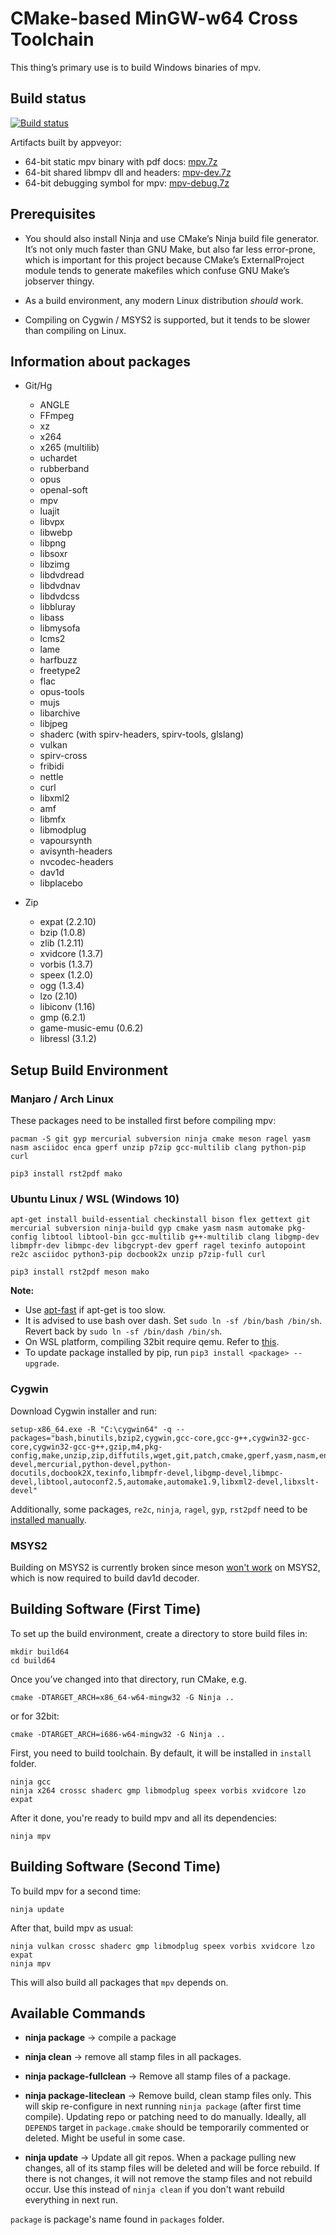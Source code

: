 # CMake-based MinGW-w64 Cross Toolchain

This thing’s primary use is to build Windows binaries of mpv.

## Build status

[![Build status](https://ci.appveyor.com/api/projects/status/36cotsp4p1klgvay?svg=true)](https://ci.appveyor.com/project/myfreeer/mpv-build-lite)

Artifacts built by appveyor:
* 64-bit static mpv binary with pdf docs: [mpv.7z](https://ci.appveyor.com/api/projects/myfreeer/mpv-build-lite/artifacts/mpv.7z?branch=master)
* 64-bit shared libmpv dll and headers: [mpv-dev.7z](https://ci.appveyor.com/api/projects/myfreeer/mpv-build-lite/artifacts/mpv-dev.7z?branch=master)
* 64-bit debugging symbol for mpv: [mpv-debug.7z](https://ci.appveyor.com/api/projects/myfreeer/mpv-build-lite/artifacts/mpv-debug.7z?branch=master)

## Prerequisites

 -  You should also install Ninja and use CMake’s Ninja build file generator.
    It’s not only much faster than GNU Make, but also far less error-prone,
    which is important for this project because CMake’s ExternalProject module
    tends to generate makefiles which confuse GNU Make’s jobserver thingy.

 -  As a build environment, any modern Linux distribution *should* work.

-   Compiling on Cygwin / MSYS2 is supported, but it tends to be slower
    than compiling on Linux.


## Information about packages

- Git/Hg
    - ANGLE
    - FFmpeg
    - xz
    - x264
    - x265 (multilib)
    - uchardet
    - rubberband
    - opus
    - openal-soft
    - mpv
    - luajit
    - libvpx
    - libwebp
    - libpng
    - libsoxr
    - libzimg
    - libdvdread
    - libdvdnav
    - libdvdcss
    - libbluray
    - libass
    - libmysofa
    - lcms2
    - lame
    - harfbuzz
    - freetype2
    - flac
    - opus-tools
    - mujs
    - libarchive
    - libjpeg
    - shaderc (with spirv-headers, spirv-tools, glslang)
    - vulkan
    - spirv-cross
    - fribidi
    - nettle
    - curl
    - libxml2
    - amf
    - libmfx
    - libmodplug
    - vapoursynth
    - avisynth-headers
    - nvcodec-headers
    - dav1d
    - libplacebo

- Zip
    - expat (2.2.10)
    - bzip (1.0.8)
    - zlib (1.2.11)
    - xvidcore (1.3.7)
    - vorbis (1.3.7)
    - speex (1.2.0)
    - ogg (1.3.4)
    - lzo (2.10)
    - libiconv (1.16)
    - gmp (6.2.1)
    - game-music-emu (0.6.2)
    - libressl (3.1.2)


## Setup Build Environment
### Manjaro / Arch Linux

These packages need to be installed first before compiling mpv:

    pacman -S git gyp mercurial subversion ninja cmake meson ragel yasm nasm asciidoc enca gperf unzip p7zip gcc-multilib clang python-pip curl

    pip3 install rst2pdf mako
 

### Ubuntu Linux / WSL (Windows 10)

    apt-get install build-essential checkinstall bison flex gettext git mercurial subversion ninja-build gyp cmake yasm nasm automake pkg-config libtool libtool-bin gcc-multilib g++-multilib clang libgmp-dev libmpfr-dev libmpc-dev libgcrypt-dev gperf ragel texinfo autopoint re2c asciidoc python3-pip docbook2x unzip p7zip-full curl

    pip3 install rst2pdf meson mako

**Note:**

* Use [apt-fast](https://github.com/ilikenwf/apt-fast) if apt-get is too slow.
* It is advised to use bash over dash. Set `sudo ln -sf /bin/bash /bin/sh`. Revert back by `sudo ln -sf /bin/dash /bin/sh`.
* On WSL platform, compiling 32bit require qemu. Refer to [this](https://github.com/Microsoft/WSL/issues/2468#issuecomment-374904520).
* To update package installed by pip, run `pip3 install <package> --upgrade`.

### Cygwin

Download Cygwin installer and run:

    setup-x86_64.exe -R "C:\cygwin64" -q --packages="bash,binutils,bzip2,cygwin,gcc-core,gcc-g++,cygwin32-gcc-core,cygwin32-gcc-g++,gzip,m4,pkg-config,make,unzip,zip,diffutils,wget,git,patch,cmake,gperf,yasm,nasm,enca,asciidoc,bison,flex,gettext-devel,mercurial,python-devel,python-docutils,docbook2X,texinfo,libmpfr-devel,libgmp-devel,libmpc-devel,libtool,autoconf2.5,automake,automake1.9,libxml2-devel,libxslt-devel"

Additionally, some packages, `re2c`, `ninja`, `ragel`, `gyp`, `rst2pdf` need to be [installed manually](https://gist.github.com/shinchiro/705b0afcc7b6c0accffba1bedb067abf).

### MSYS2

Building on MSYS2 is currently broken since meson [won't work](https://github.com/mesonbuild/meson/blob/46f3b8f75354af8e87ee267a94e7ae4602789e53/docs/markdown/Getting-meson.md#msys2-python3-quirks) on MSYS2, which is now required to build dav1d decoder.

## Building Software (First Time)

To set up the build environment, create a directory to store build files in:

    mkdir build64
    cd build64

Once you’ve changed into that directory, run CMake, e.g.

    cmake -DTARGET_ARCH=x86_64-w64-mingw32 -G Ninja ..

or for 32bit:

    cmake -DTARGET_ARCH=i686-w64-mingw32 -G Ninja ..

First, you need to build toolchain. By default, it will be installed in `install` folder.

    ninja gcc
    ninja x264 crossc shaderc gmp libmodplug speex vorbis xvidcore lzo expat

After it done, you're ready to build mpv and all its dependencies:

    ninja mpv

## Building Software (Second Time)

To build mpv for a second time:

    ninja update

After that, build mpv as usual:

    ninja vulkan crossc shaderc gmp libmodplug speex vorbis xvidcore lzo expat
    ninja mpv

This will also build all packages that `mpv` depends on.

## Available Commands

* **ninja package** -> compile a package

* **ninja clean** -> remove all stamp files in all packages.

* **ninja package-fullclean** -> Remove all stamp files of a package.

* **ninja package-liteclean** -> Remove build, clean stamp files only. This will skip re-configure in next running `ninja package` (after first time compile). Updating repo or patching need to do manually. Ideally, all `DEPENDS` target in `package.cmake` should be temporarily commented or deleted. Might be useful in some case.

* **ninja update** -> Update all git repos. When a package pulling new changes, all of its stamp files will be deleted and will be force rebuild. If there is not changes, it will not remove the stamp files and not rebuild occur. Use this instead of `ninja clean` if you don't want rebuild everything in next run.

`package` is package's name found in `packages` folder.

